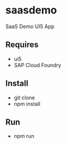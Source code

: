 # saasdemo
SaaS Demo UI5 App

## Requires
- ui5
- SAP Cloud Foundry 

## Install
- git clone
- npm install

## Run
- npm run
